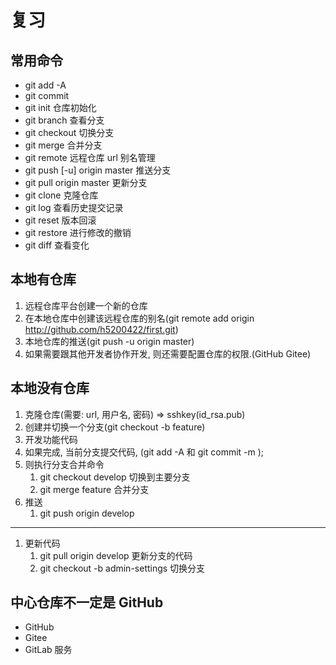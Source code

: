 # 复习

## 常用命令
* git add -A
* git commit 
* git init  仓库初始化
* git branch 查看分支
* git checkout 切换分支
* git merge 合并分支
* git remote 远程仓库 url 别名管理
* git push [-u] origin master 推送分支
* git pull origin master 更新分支
* git clone 克隆仓库
* git log 查看历史提交记录
* git reset 版本回滚
* git restore 进行修改的撤销
* git diff 查看变化

## 本地有仓库
1. 远程仓库平台创建一个新的仓库
2. 在本地仓库中创建该远程仓库的别名(git remote add origin http://github.com/h5200422/first.git)
3. 本地仓库的推送(git push -u origin master)
4. 如果需要跟其他开发者协作开发, 则还需要配置仓库的权限.(GitHub Gitee)

## 本地没有仓库
1. 克隆仓库(需要: url, 用户名, 密码) => sshkey(id_rsa.pub)
2. 创建并切换一个分支(git checkout -b feature) 
3. 开发功能代码
4. 如果完成, 当前分支提交代码, (git add -A 和 git commit -m );
5. 则执行分支合并命令 
   1. git checkout develop  切换到主要分支
   2. git merge feature  合并分支
6. 推送
   1. git push origin develop

-------------
1. 更新代码
   1. git pull origin develop   更新分支的代码
   2. git checkout -b admin-settings 切换分支

## 中心仓库不一定是 GitHub
* GitHub
* Gitee
* GitLab 服务

